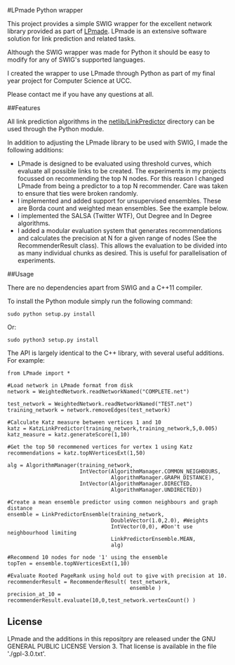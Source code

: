 #LPmade Python wrapper

This project provides a simple SWIG wrapper for the excellent network library provided as part of [LPmade](https://github.com/rlichtenwalter/LPmade). LPmade is an extensive software solution for link prediction and related tasks. 

Although the SWIG wrapper was made for Python it should be easy to modify for any of SWIG's supported languages.

I created the wrapper to use LPmade through Python as part of my final year project for Computer Science at UCC.

Please contact me if you have any questions at all.

##Features

All link prediction algorithms in the [netlib/LinkPredictor](netlib/LinkPredictor) directory can be used through the Python module.

In addition to adjusting the LPmade library to be used with SWIG, I made the following additions:

- LPmade is designed to be evaluated using threshold curves, which evaluate all possible links to be created. The experiments in my projects focussed on recommending the top N nodes. For this reason I changed LPmade from being a predictor to a top N recommender. Care was taken to ensure that ties were broken randomly.
- I implemented and added support for unsupervised ensembles. These are Borda count and weighted mean ensembles. See the example below.
- I implemented the SALSA (Twitter WTF), Out Degree and In Degree algorithms.
- I added a modular evaluation system that generates recommendations and calculates the precision at N for a given range of nodes (See the RecommenderResult class). This allows the evaluation to be divided into as many individual chunks as desired. This is useful for parallelisation of experiments.

##Usage

There are no dependencies apart from SWIG and a C++11 compiler.

To install the Python module simply run the following command:

``sudo python setup.py install``

Or:

``sudo python3 setup.py install``

The API is largely identical to the C++ library, with several useful additions. For example:

```
from LPmade import *

#Load network in LPmade format from disk
network = WeightedNetwork.readNetworkNamed("COMPLETE.net")

test_network = WeightedNetwork.readNetworkNamed("TEST.net")
training_network = network.removeEdges(test_network)

#Calculate Katz measure between vertices 1 and 10
katz = KatzLinkPredictor(training_network,training_network,5,0.005)
katz_measure = katz.generateScore(1,10)

#Get the top 50 recommened vertices for vertex 1 using Katz
recommendations = katz.topNVerticesExt(1,50)

alg = AlgorithmManager(training_network, 
                       IntVector(AlgorithmManager.COMMON_NEIGHBOURS,
                                 AlgorithmManager.GRAPH_DISTANCE),
                       IntVector(AlgorithmManager.DIRECTED,
                                 AlgorithmManager.UNDIRECTED))

#Create a mean ensemble predictor using common neighbours and graph distance
ensemble = LinkPredictorEnsemble(training_network,
                                 DoubleVector(1.0,2.0), #Weights
                                 IntVector(0,0), #Don't use neighbourhood limiting
                                 LinkPredictorEnsemble.MEAN,
                                 alg)

#Recommend 10 nodes for node '1' using the ensemble
topTen = ensemble.topNVerticesExt(1,10)

#Evaluate Rooted PageRank using hold out to give with precision at 10.
recommenderResult = RecommenderResult( test_network,
                                       ensemble )
precision_at_10 = recommenderResult.evaluate(10,0,test_network.vertexCount() )
```

## License

LPmade and the additions in this repositpry are released under the GNU GENERAL PUBLIC LICENSE Version 3. That license is available in the file './gpl-3.0.txt'.
